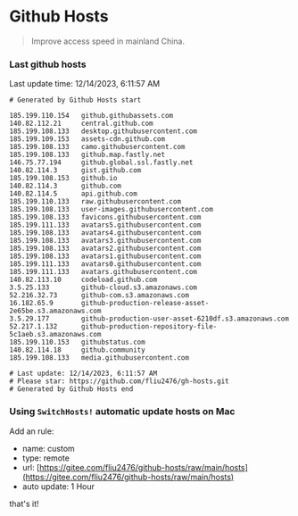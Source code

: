 # Github Hosts

> Improve access speed in mainland China.

### Last github hosts

Last update time: 12/14/2023, 6:11:57 AM

```base
# Generated by Github Hosts start 

185.199.110.154   github.githubassets.com
140.82.112.21     central.github.com
185.199.108.133   desktop.githubusercontent.com
185.199.109.153   assets-cdn.github.com
185.199.108.133   camo.githubusercontent.com
185.199.108.133   github.map.fastly.net
146.75.77.194     github.global.ssl.fastly.net
140.82.114.3      gist.github.com
185.199.108.153   github.io
140.82.114.3      github.com
140.82.114.5      api.github.com
185.199.110.133   raw.githubusercontent.com
185.199.108.133   user-images.githubusercontent.com
185.199.108.133   favicons.githubusercontent.com
185.199.111.133   avatars5.githubusercontent.com
185.199.108.133   avatars4.githubusercontent.com
185.199.108.133   avatars3.githubusercontent.com
185.199.108.133   avatars2.githubusercontent.com
185.199.108.133   avatars1.githubusercontent.com
185.199.111.133   avatars0.githubusercontent.com
185.199.111.133   avatars.githubusercontent.com
140.82.113.10     codeload.github.com
3.5.25.133        github-cloud.s3.amazonaws.com
52.216.32.73      github-com.s3.amazonaws.com
16.182.65.9       github-production-release-asset-2e65be.s3.amazonaws.com
3.5.29.177        github-production-user-asset-6210df.s3.amazonaws.com
52.217.1.132      github-production-repository-file-5c1aeb.s3.amazonaws.com
185.199.110.153   githubstatus.com
140.82.114.18     github.community
185.199.108.133   media.githubusercontent.com

# Last update: 12/14/2023, 6:11:57 AM
# Please star: https://github.com/fliu2476/gh-hosts.git
# Generated by Github Hosts end
```

### Using `SwitchHosts!` automatic update hosts on Mac
Add an rule:
- name: custom
- type: remote
- url: [https://gitee.com/fliu2476/github-hosts/raw/main/hosts](https://gitee.com/fliu2476/github-hosts/raw/main/hosts)
- auto update: 1 Hour

that's it!

